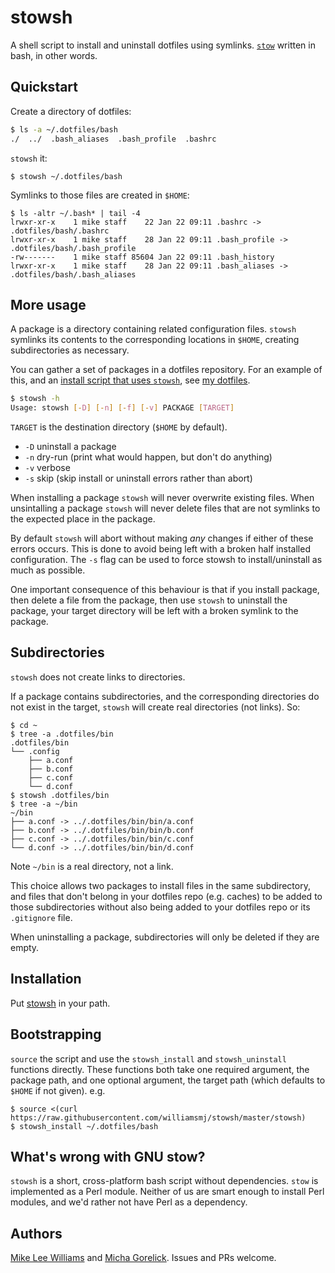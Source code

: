# stowsh

A shell script to install and uninstall dotfiles using symlinks.
[`stow`](https://www.gnu.org/software/stow/) written in bash, in other words.

## Quickstart

Create a directory of dotfiles:
```bash
$ ls -a ~/.dotfiles/bash
./  ../  .bash_aliases  .bash_profile  .bashrc
```
`stowsh` it:
```
$ stowsh ~/.dotfiles/bash
```
Symlinks to those files are created in `$HOME`:
```
$ ls -altr ~/.bash* | tail -4
lrwxr-xr-x    1 mike staff    22 Jan 22 09:11 .bashrc -> .dotfiles/bash/.bashrc
lrwxr-xr-x    1 mike staff    28 Jan 22 09:11 .bash_profile -> .dotfiles/bash/.bash_profile
-rw-------    1 mike staff 85604 Jan 22 09:11 .bash_history
lrwxr-xr-x    1 mike staff    28 Jan 22 09:11 .bash_aliases -> .dotfiles/bash/.bash_aliases
```

## More usage

A package is a directory containing related configuration files. `stowsh`
symlinks its contents to the corresponding locations in `$HOME`, creating
subdirectories as necessary.

You can gather a set of packages in a dotfiles repository. For an example of
this, and an [install script that uses
`stowsh`](https://github.com/williamsmj/dotfiles/blob/master/install.sh), see
[my dotfiles](https://github.com/williamsmj/dotfiles).

```bash
$ stowsh -h
Usage: stowsh [-D] [-n] [-f] [-v] PACKAGE [TARGET]
```

`TARGET` is the destination directory (`$HOME` by default).

 - `-D` uninstall a package
 - `-n` dry-run (print what would happen, but don't do anything)
 - `-v` verbose
 - `-s` skip (skip install or uninstall errors rather than abort)

When installing a package `stowsh` will never overwrite existing files. When
unsintalling a package `stowsh` will never delete files that are not symlinks
to the expected place in the package. 

By default `stowsh` will abort without making _any_ changes if either of these
errors occurs. This is done to avoid being left with a broken half installed
configuration. The `-s` flag can be used to force stowsh to install/uninstall
as much as possible.

One important consequence of this behaviour is that if you install package,
then delete a file from the package, then use `stowsh` to uninstall the
package, your target directory will be left with a broken symlink to the
package.

## Subdirectories

`stowsh` does not create links to directories.

If a package contains subdirectories, and the corresponding directories do not
exist in the target, `stowsh` will create real directories (not links). So:

```
$ cd ~
$ tree -a .dotfiles/bin
.dotfiles/bin
└── .config
    ├── a.conf
    ├── b.conf
    ├── c.conf
    └── d.conf
$ stowsh .dotfiles/bin
$ tree -a ~/bin
~/bin
├── a.conf -> ../.dotfiles/bin/bin/a.conf
├── b.conf -> ../.dotfiles/bin/bin/b.conf
├── c.conf -> ../.dotfiles/bin/bin/c.conf
└── d.conf -> ../.dotfiles/bin/bin/d.conf
```

Note `~/bin` is a real directory, not a link.

This choice allows two packages to install files in the same subdirectory, and
files that don't belong in your dotfiles repo (e.g. caches) to be added to
those subdirectories without also being added to your dotfiles repo or its
`.gitignore` file.

When uninstalling a package, subdirectories will only be deleted if they are
empty.

## Installation

Put [stowsh](https://raw.githubusercontent.com/williamsmj/stowsh/master/stowsh) in
your path.

## Bootstrapping

`source` the script and use the `stowsh_install` and `stowsh_uninstall` functions
directly. These functions both take one required argument, the package path,
and one optional argument, the target path (which defaults to `$HOME` if not
given). e.g.

```
$ source <(curl https://raw.githubusercontent.com/williamsmj/stowsh/master/stowsh)
$ stowsh_install ~/.dotfiles/bash
```

## What's wrong with GNU stow?

`stowsh` is a short, cross-platform bash script without dependencies. `stow` is
implemented as a Perl module. Neither of us are smart enough to install Perl
modules, and we'd rather not have Perl as a dependency.

## Authors

[Mike Lee Williams](https://github.com/williamsmj/) and [Micha
Gorelick](https://github.com/mynameisfiber/). Issues and PRs welcome.
